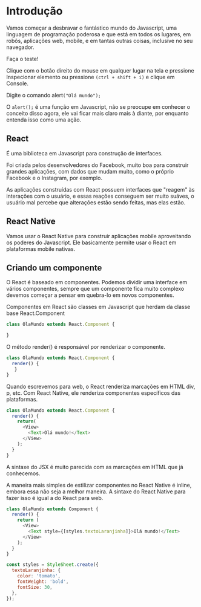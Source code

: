 # Introdução

Vamos começar a desbravar o fantástico mundo do Javascript, uma linguagem de programação poderosa e que está em todos os lugares, em robôs, aplicações web, mobile, e em tantas outras coisas, inclusive no seu navegador.

Faça o teste!

Clique com o botão direito do mouse em qualquer lugar na tela e pressione Inspecionar elemento ou pressione `(ctrl + shift + i)` e clique em Console.

Digite o comando alert`("Olá mundo");`

O `alert();` é uma função em Javascript, não se preocupe em conhecer o conceito disso agora, ele vai ficar mais claro mais à diante, por enquanto entenda isso como uma ação.

## React

É uma biblioteca em Javascript para construção de interfaces.

Foi criada pelos desenvolvedores do Facebook, muito boa para construir grandes aplicações, com dados que mudam muito, como o próprio Facebook e o Instagram, por exemplo.

As aplicações construídas com React possuem interfaces que "reagem" às interações com o usuário, e essas reações conseguem ser muito suáves, o usuário mal percebe que alterações estão sendo feitas, mas elas estão.

## React Native

Vamos usar o React Native para construir aplicações mobile aproveitando os poderes do Javascript. Ele basicamente permite usar o React em plataformas mobile nativas.

## Criando um componente

O React é baseado em componentes. Podemos dividir uma interface em vários componentes, sempre que um componente fica muito complexo devemos começar a pensar em quebra-lo em novos componentes.

Componentes em React são classes em Javascript que herdam da classe base React.Component

```js
class OlaMundo extends React.Component {

}
```

O método render() é responsável por renderizar o componente.

```js
class OlaMundo extends React.Component {
  render() {
   }
}
```

Quando escrevemos para web, o React renderiza marcações em HTML div, p, etc. Com React Native, ele renderiza componentes específicos das plataformas.

```js
class OlaMundo extends React.Component {
  render() {
    return(
      <View>
        <Text>Olá mundo!</Text>
      </View>
    );
  }
}
```
A sintaxe do JSX é muito parecida com as marcações em HTML que já conhecemos.

A maneira mais simples de estilizar componentes no React Native é inline, embora essa não seja a melhor maneira. A sintaxe do React Native para fazer isso é igual a do React para web.

```js
class OlaMundo extends Component {
  render() {
    return (
      <View>
        <Text style={[styles.textoLaranjinha]}>Olá mundo!</Text>
      </View>
    );
  }
}

const styles = StyleSheet.create({
  textoLaranjinha: {
    color: 'tomato',
    fontWeight: 'bold',
    fontSize: 30,
  },
});

```
